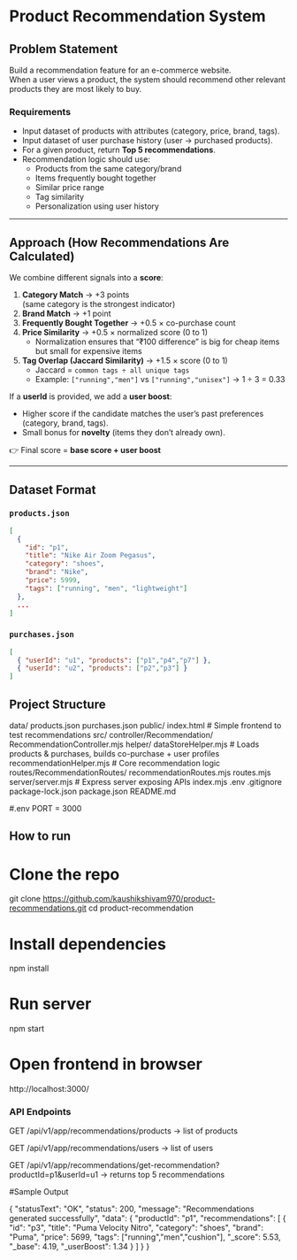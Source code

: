 # Product Recommendation System

## Problem Statement

Build a recommendation feature for an e-commerce website.  
When a user views a product, the system should recommend other relevant products they are most likely to buy.

### Requirements

- Input dataset of products with attributes (category, price, brand, tags).
- Input dataset of user purchase history (user → purchased products).
- For a given product, return **Top 5 recommendations**.
- Recommendation logic should use:
  - Products from the same category/brand
  - Items frequently bought together
  - Similar price range
  - Tag similarity
  - Personalization using user history

---

## Approach (How Recommendations Are Calculated)

We combine different signals into a **score**:

1. **Category Match** → +3 points  
   (same category is the strongest indicator)
2. **Brand Match** → +1 point
3. **Frequently Bought Together** → +0.5 × co-purchase count
4. **Price Similarity** → +0.5 × normalized score (0 to 1)
   - Normalization ensures that “₹100 difference” is big for cheap items but small for expensive items
5. **Tag Overlap (Jaccard Similarity)** → +1.5 × score (0 to 1)
   - Jaccard = `common tags ÷ all unique tags`
   - Example: `["running","men"]` vs `["running","unisex"]` → 1 ÷ 3 = 0.33

If a **userId** is provided, we add a **user boost**:

- Higher score if the candidate matches the user’s past preferences (category, brand, tags).
- Small bonus for **novelty** (items they don’t already own).

👉 Final score = **base score + user boost**

---

## Dataset Format

### `products.json`

````json
[
  {
    "id": "p1",
    "title": "Nike Air Zoom Pegasus",
    "category": "shoes",
    "brand": "Nike",
    "price": 5999,
    "tags": ["running", "men", "lightweight"]
  },
  ...
]
````




### `purchases.json`
````json
[
  { "userId": "u1", "products": ["p1","p4","p7"] },
  { "userId": "u2", "products": ["p2","p3"] }
]

````

## Project Structure

data/
  products.json
  purchases.json
public/
  index.html                     # Simple frontend to test recommendations
src/
  controller/Recommendation/
    RecommendationController.mjs
  helper/
    dataStoreHelper.mjs           # Loads products & purchases, builds co-purchase + user profiles
    recommendationHelper.mjs      # Core recommendation logic
  routes/RecommendationRoutes/
    recommendationRoutes.mjs
  routes.mjs
  server/server.mjs               # Express server exposing APIs
  index.mjs
.env
.gitignore
package-lock.json
package.json
README.md

#.env
PORT = 3000


## How to run

# Clone the repo
git clone https://github.com/kaushikshivam970/product-recommendations.git
cd product-recommendation

# Install dependencies
npm install

# Run server
npm start


# Open frontend in browser

http://localhost:3000/

### API Endpoints

GET /api/v1/app/recommendations/products → list of products

GET /api/v1/app/recommendations/users → list of users

GET /api/v1/app/recommendations/get-recommendation?productId=p1&userId=u1
→ returns top 5 recommendations

#Sample Output

{
  "statusText": "OK",
  "status": 200,
  "message": "Recommendations generated successfully",
  "data": {
    "productId": "p1",
    "recommendations": [
      {
        "id": "p3",
        "title": "Puma Velocity Nitro",
        "category": "shoes",
        "brand": "Puma",
        "price": 5699,
        "tags": ["running","men","cushion"],
        "_score": 5.53,
        "_base": 4.19,
        "_userBoost": 1.34
      }
    ]
  }
}



````
